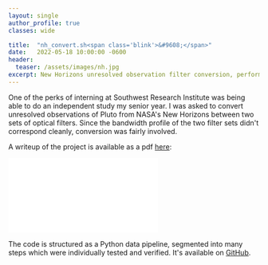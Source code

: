 ```yaml
---
layout: single
author_profile: true
classes: wide

title:  "nh_convert.sh<span class='blink'>&#9608;</span>"
date:   2022-05-18 10:00:00 -0600
header:
  teaser: /assets/images/nh.jpg
excerpt: New Horizons unresolved observation filter conversion, performed as an independent study.
---
```


One of the perks of interning at Southwest Research Institute was being able to do an independent study my senior year. I was asked to convert unresolved observations of Pluto from NASA's New Horizons between two sets of optical filters. Since the bandwidth profile of the two filter sets didn't correspond cleanly, conversion was fairly involved. 

A writeup of the project is available as a pdf [here](/assets/nh_conversion_tim_ewing.pdf):

<embed src="/assets/nh_conversion_tim_ewing.pdf" type="application/pdf">

<br>

The code is structured as a Python data pipeline, segmented into many steps which were individually tested and verified. It's available on [GitHub](git@github.com:TimEwing/pluto.git).

